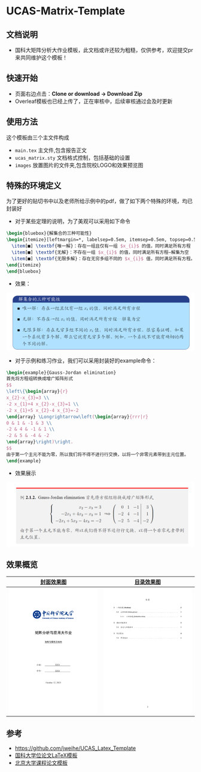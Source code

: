 # UCAS-Matrix-Template
## 文档说明

* 国科大矩阵分析大作业模板，此文档或许还较为粗糙，仅供参考，欢迎提交pr来共同维护这个模板！
## 快速开始

* 页面右边点击：**Clone or download -> Download Zip**
* Overleaf模板也已经上传了，正在审核中，后续审核通过会及时更新

## 使用方法

这个模板由三个主文件构成

- `main.tex` 主文件,包含报告正文
- `ucas_matrix.sty` 文档格式控制，包括基础的设置
- `images` 放置图片的文件夹,包含院校LOGO和效果预览图

## 特殊的环境定义

为了更好的贴切书中以及老师所给示例中的pdf，做了如下两个特殊的环境，均已封装好

* 对于某些定理的说明，为了美观可以采用如下命令

```tex
\begin{bluebox}{解集合的三种可能性}
\begin{itemize}[leftmargin=*, labelsep=0.5em, itemsep=0.5em, topsep=0.5em]
  \item[■] \textbf{唯一解}：存在一组且仅有一组 $x_{i}$ 的值，同时满足所有方程
  \item[■] \textbf{无解}：不存在一组 $x_{i}$ 的值，同时满足所有方程—解集为空
  \item[■] \textbf{无限多解}：存在无穷多组不同的 $x_{i}$ 值，同时满足所有方程。很容易证明，如果一个系统有多个解，那么它就有无穷多个解。例如，一个系统不可能有确切的两个不同的解。
\end{itemize}
\end{bluebox}
```

* 效果：

![Résumé](./images/blue-example.png)

* 对于示例和练习作业，我们可以采用封装好的example命令：

```tex
\begin{example}{Gauss-Jordan elimination}
首先将方程组转换成增广矩阵形式
$$
\left\{\begin{array}{r}
x_{2}-x_{3}=3 \\
-2 x_{1}+4 x_{2}-x_{3}=1 \\
-2 x_{1}+5 x_{2}-4 x_{3}=-2
\end{array} \Longrightarrow\left(\begin{array}{rrr|r}
0 & 1 & -1 & 3 \\
-2 & 4 & -1 & 1 \\
-2 & 5 & -4 & -2
\end{array}\right)\right.
$$
由于第一个主元不能为零，所以我们将不得不进行行交换，以将一个非零元素带到主元位置。
\end{example}
```

* 效果展示

![Résumé](./images/example.png)

## 效果概览

| [封面效果图]([https://github.com/jweihe/UCAS_Latex_Template/blob/main/figures/ucas_report.png](https://github.com/neverwinHao/UCAS-Matrix-Template/blob/main/images/cover.png)) | [目录效果图]([https://github.com/jweihe/UCAS_Latex_Template/blob/main/figures/index.png](https://github.com/neverwinHao/UCAS-Matrix-Template/blob/main/images/index.png)) |
| :----------------------------------------------------------: | :----------------------------------------------------------: |
|                ![Résumé](./images/cover.png)                 |                ![Résumé](./images/index.png)                 |

## 参考

+ https://github.com/jweihe/UCAS_Latex_Template
+ [国科大学位论文LaTeX模板](https://github.com/mohuangrui/ucasthesis)
+ [北京大学课程论文模板](https://www.overleaf.com/latex/templates/bei-jing-da-xue-ke-cheng-lun-wen-mo-ban/yntmqcktrzfh)

